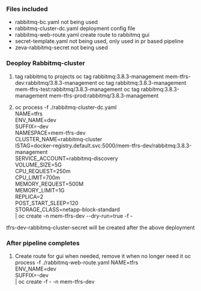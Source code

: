 ### Files included

* rabbitmq-bc.yaml not being used
* rabbitmq-cluster-dc.yaml deployment config file
* rabbitmq-web-route.yaml create route to rabbitmq gui
* secret-template.yaml not being used, only used in pr based pipeline
* zeva-rabbitmq-secret not being used

### Deoploy Rabbitmq-cluster

1. tag rabbitmq to projects
oc tag rabbitmq:3.8.3-management mem-tfrs-dev:rabbitmq/3.8.3-management
oc tag rabbitmq:3.8.3-management mem-tfrs-test:rabbitmq/3.8.3-management
oc tag rabbitmq:3.8.3-management mem-tfrs-prod:rabbitmq/3.8.3-management

2. oc process -f ./rabbitmq-cluster-dc.yaml \
NAME=tfrs \
ENV_NAME=dev \
SUFFIX=-dev \
NAMESPACE=mem-tfrs-dev \
CLUSTER_NAME=rabbitmq-cluster \
ISTAG=docker-registry.default.svc:5000/mem-tfrs-dev/rabbitmq:3.8.3-management \
SERVICE_ACCOUNT=rabbitmq-discovery \
VOLUME_SIZE=5G \
CPU_REQUEST=250m \
CPU_LIMIT=700m \
MEMORY_REQUEST=500M \
MEMORY_LIMIT=1G \
REPLICA=2 \
POST_START_SLEEP=120 \
STORAGE_CLASS=netapp-block-standard \
| oc create -n mem-tfrs-dev --dry-run=true -f -

tfrs-dev-rabbitmq-cluster-secret will be created after the above deployment

### After pipeline completes

1. Create route for gui when needed, remove it when no longer need it
oc process -f ./rabbitmq-web-route.yaml NAME=tfrs \
ENV_NAME=dev \
SUFFIX=-dev \
| oc create -f - -n mem-tfrs-dev
